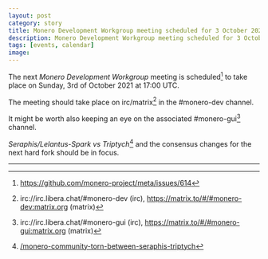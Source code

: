 ```yaml
---
layout: post
category: story
title: Monero Development Workgroup meeting scheduled for 3 October 2021 1700 UTC
description: Monero Development Workgroup meeting scheduled for 3 October 2021 1700 UTC on IRC and Matrix.
tags: [events, calendar]
image: 
---
```


The next *Monero Development Workgroup* meeting is scheduled[^1] to take place on Sunday, 3rd of October 2021 at 17:00 UTC.

The meeting should take place on irc/matrix[^2] in the #monero-dev channel.

It might be worth also keeping an eye on the associated #monero-gui[^3] channel.

*Seraphis/Lelantus-Spark vs Triptych*[^4] and the consensus changes for the next hard fork should be in focus.

---

[^1]: https://github.com/monero-project/meta/issues/614
[^2]: irc://irc.libera.chat/#monero-dev (irc), https://matrix.to/#/#monero-dev:matrix.org (matrix)
[^3]: irc://irc.libera.chat/#monero-gui (irc), https://matrix.to/#/#monero-gui:matrix.org (matrix)
[^4]: [/monero-community-torn-between-seraphis-triptych](/monero-community-torn-between-seraphis-triptych)
